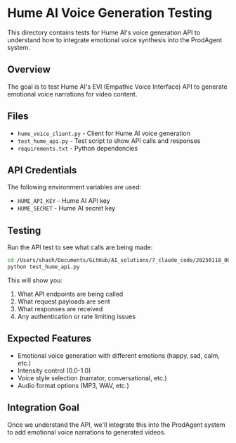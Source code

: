 # Hume AI Voice Generation Testing

This directory contains tests for Hume AI's voice generation API to understand how to integrate emotional voice synthesis into the ProdAgent system.

## Overview

The goal is to test Hume AI's EVI (Empathic Voice Interface) API to generate emotional voice narrations for video content.

## Files

- `hume_voice_client.py` - Client for Hume AI voice generation
- `test_hume_api.py` - Test script to show API calls and responses
- `requirements.txt` - Python dependencies

## API Credentials

The following environment variables are used:
- `HUME_API_KEY` - Hume AI API key
- `HUME_SECRET` - Hume AI secret key

## Testing

Run the API test to see what calls are being made:

```bash
cd /Users/shash/Documents/GitHub/AI_solutions/7_claude_code/20250118_003_hume_voice_generation
python test_hume_api.py
```

This will show you:
1. What API endpoints are being called
2. What request payloads are sent
3. What responses are received
4. Any authentication or rate limiting issues

## Expected Features

- Emotional voice generation with different emotions (happy, sad, calm, etc.)
- Intensity control (0.0-1.0)
- Voice style selection (narrator, conversational, etc.)
- Audio format options (MP3, WAV, etc.)

## Integration Goal

Once we understand the API, we'll integrate this into the ProdAgent system to add emotional voice narrations to generated videos.
